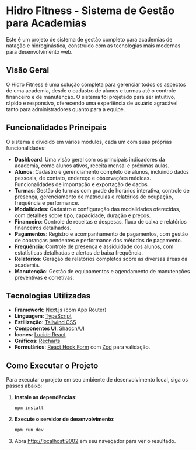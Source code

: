 # Hidro Fitness - Sistema de Gestão para Academias

Este é um projeto de sistema de gestão completo para academias de natação e hidroginástica, construído com as tecnologias mais modernas para desenvolvimento web.

## Visão Geral

O Hidro Fitness é uma solução completa para gerenciar todos os aspectos de uma academia, desde o cadastro de alunos e turmas até o controle financeiro e de manutenção. O sistema foi projetado para ser intuitivo, rápido e responsivo, oferecendo uma experiência de usuário agradável tanto para administradores quanto para a equipe.

## Funcionalidades Principais

O sistema é dividido em vários módulos, cada um com suas próprias funcionalidades:

-   **Dashboard**: Uma visão geral com os principais indicadores da academia, como alunos ativos, receita mensal e próximas aulas.
-   **Alunos**: Cadastro e gerenciamento completo de alunos, incluindo dados pessoais, de contato, endereço e observações médicas. Funcionalidades de importação e exportação de dados.
-   **Turmas**: Gestão de turmas com grade de horários interativa, controle de presença, gerenciamento de matrículas e relatórios de ocupação, frequência e performance.
-   **Modalidades**: Cadastro e configuração das modalidades oferecidas, com detalhes sobre tipo, capacidade, duração e preços.
-   **Financeiro**: Controle de receitas e despesas, fluxo de caixa e relatórios financeiros detalhados.
-   **Pagamentos**: Registro e acompanhamento de pagamentos, com gestão de cobranças pendentes e performance dos métodos de pagamento.
-   **Frequência**: Controle de presença e assiduidade dos alunos, com estatísticas detalhadas e alertas de baixa frequência.
-   **Relatórios**: Geração de relatórios completos sobre as diversas áreas da academia.
-   **Manutenção**: Gestão de equipamentos e agendamento de manutenções preventivas e corretivas.

## Tecnologias Utilizadas

-   **Framework**: [Next.js](https://nextjs.org/) (com App Router)
-   **Linguagem**: [TypeScript](https://www.typescriptlang.org/)
-   **Estilização**: [Tailwind CSS](https://tailwindcss.com/)
-   **Componentes UI**: [Shadcn/UI](https://ui.shadcn.com/)
-   **Ícones**: [Lucide React](https://lucide.dev/)
-   **Gráficos**: [Recharts](https://recharts.org/)
-   **Formulários**: [React Hook Form](https://react-hook-form.com/) com [Zod](https://zod.dev/) para validação.

## Como Executar o Projeto

Para executar o projeto em seu ambiente de desenvolvimento local, siga os passos abaixo:

1.  **Instale as dependências**:
    ```bash
    npm install
    ```

2.  **Execute o servidor de desenvolvimento**:
    ```bash
    npm run dev
    ```

3.  Abra [http://localhost:9002](http://localhost:9002) em seu navegador para ver o resultado.
